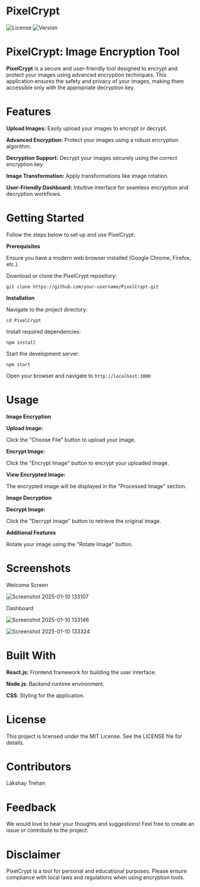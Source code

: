 # PixelCrypt

![License](https://img.shields.io/badge/license-MIT-blue.svg)
![Version](https://img.shields.io/badge/version-2.0.0-green.svg) 


# PixelCrypt: Image Encryption Tool

 

**PixelCrypt** is a secure and user-friendly tool designed to encrypt and protect your images using advanced encryption techniques. This application ensures the safety and privacy of your images, making them accessible only with the appropriate decryption key.

# Features

**Upload Images:** Easily upload your images to encrypt or decrypt.

**Advanced Encryption**: Protect your images using a robust encryption algorithm.

**Decryption Support:** Decrypt your images securely using the correct encryption key.

**Image Transformation:** Apply transformations like image rotation.

**User-Friendly Dashboard:** Intuitive interface for seamless encryption and decryption workflows.

# Getting Started

Follow the steps below to set up and use PixelCrypt:

**Prerequisites**

Ensure you have a modern web browser installed (Google Chrome, Firefox, etc.).

Download or clone the PixelCrypt repository:

`git clone https://github.com/your-username/PixelCrypt.git`

**Installation**

Navigate to the project directory:

`cd PixelCrypt`

Install required dependencies:

`npm install`

Start the development server:

`npm start`

Open your browser and navigate to `http://localhost:3000`

# Usage

****Image Encryption****

**Upload Image:**

Click the "Choose File" button to upload your image.

**Encrypt Image:**

Click the "Encrypt Image" button to encrypt your uploaded image.

**View Encrypted Image:**

The encrypted image will be displayed in the "Processed Image" section.

****Image Decryption****

**Decrypt Image:**

Click the "Decrypt Image" button to retrieve the original image.

**Additional Features**

Rotate your image using the "Rotate Image" button.

# Screenshots

Welcome Screen

![Screenshot 2025-01-10 133107](https://github.com/user-attachments/assets/9233926c-a5a0-4b94-a27d-b2a07f3dc2cf)


Dashboard


![Screenshot 2025-01-10 133146](https://github.com/user-attachments/assets/82a5f6eb-b64e-48fe-b08f-519a332de6db)


![Screenshot 2025-01-10 133324](https://github.com/user-attachments/assets/b23939e7-0a2e-4d61-800b-db11f786012e)


# Built With

**React.js:** Frontend framework for building the user interface.

**Node.js**: Backend runtime environment.

**CSS**: Styling for the application.

# License

This project is licensed under the MIT License. See the LICENSE file for details.

# Contributors

Lakshay Trehan 

# Feedback

We would love to hear your thoughts and suggestions! Feel free to create an issue or contribute to the project.

# Disclaimer

PixelCrypt is a tool for personal and educational purposes. Please ensure compliance with local laws and regulations when using encryption tools.
